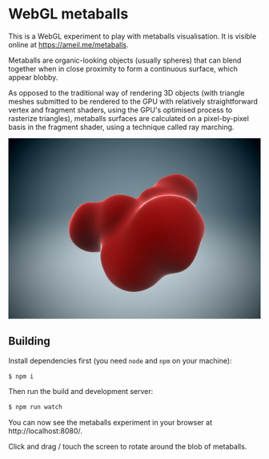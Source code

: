 # WebGL metaballs

This is a WebGL experiment to play with metaballs visualisation.
It is visible online at https://ameil.me/metaballs.

Metaballs are organic-looking objects (usually spheres) that can blend together
when in close proximity to form a continuous surface, which appear blobby.

As opposed to the traditional way of rendering 3D objects (with triangle meshes
submitted to be rendered to the GPU with relatively straightforward vertex and fragment shaders,
using the GPU's optimised process to rasterize triangles),
metaballs surfaces are calculated on a pixel-by-pixel basis in the fragment shader,
using a technique called ray marching.

![Metaballs screenshot](screenshot.png)

## Building

Install dependencies first (you need `node` and `npm` on your machine):
```bash
$ npm i
```
Then run the build and development server:
```bash
$ npm run watch
```
You can now see the metaballs experiment in your browser at http://localhost:8080/.

Click and drag / touch the screen to rotate around the blob of metaballs.
